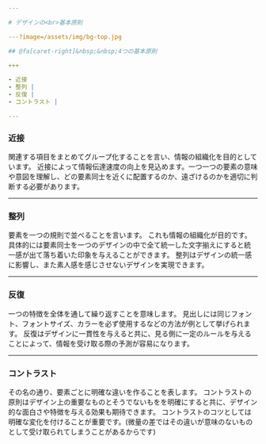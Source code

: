 ```yaml
---

# デザインの<br>基本原則

---?image=/assets/img/bg-top.jpg

## @fa[caret-right]&nbsp;&nbsp;4つの基本原則

+++

- 近接
- 整列 |
- 反復 |
- コントラスト |

---
```


### 近接
関連する項目をまとめてグループ化することを言い、情報の組織化を目的としています。
近接によって情報伝達速度の向上を見込めます。一つ一つの要素の意味や意図を理解し、どの要素同士を近くに配置するのか、遠ざけるのかを適切に判断する必要があります。

---

### 整列
要素を一つの規則で並べることを言います。
これも情報の組織化が目的です。
具体的には要素同士を一つのデザインの中で全て統一した文字揃えにすると統一感が出て落ち着いた印象を与えることができます。
整列はデザインの統一感に影響し、また素人感を感じさせないデザインを実現できます。

---

### 反復
一つの特徴を全体を通して繰り返すことを意味します。
見出しには同じフォント、フォントサイズ、カラーを必ず使用するなどの方法が例として挙げられます。
反復はデザインに一貫性を与えると共に、見る側に一定のルールを与えることによって、情報を受け取る際の予測が容易になります。

---

### コントラスト
その名の通り、要素ごとに明確な違いを作ることを表します。
コントラストの原則はデザイン上の重要なものとそうでないもをを明確にすると共に、デザイン的な面白さや特徴を与える効果も期待できます。
コントラストのコツとしては明確な変化を付けることが重要です。(微量の差ではその違いが意味のないものとして受け取られてしまうことがあるからです)
